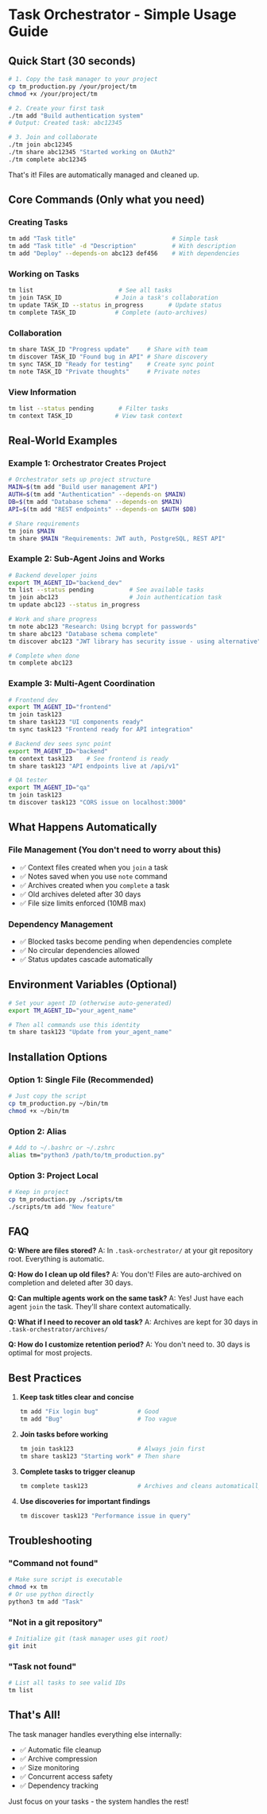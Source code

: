 # Task Orchestrator - Simple Usage Guide

## Quick Start (30 seconds)

```bash
# 1. Copy the task manager to your project
cp tm_production.py /your/project/tm
chmod +x /your/project/tm

# 2. Create your first task
./tm add "Build authentication system"
# Output: Created task: abc12345

# 3. Join and collaborate
./tm join abc12345
./tm share abc12345 "Started working on OAuth2"
./tm complete abc12345
```

That's it! Files are automatically managed and cleaned up.

## Core Commands (Only what you need)

### Creating Tasks
```bash
tm add "Task title"                           # Simple task
tm add "Task title" -d "Description"          # With description
tm add "Deploy" --depends-on abc123 def456    # With dependencies
```

### Working on Tasks
```bash
tm list                        # See all tasks
tm join TASK_ID               # Join a task's collaboration
tm update TASK_ID --status in_progress       # Update status
tm complete TASK_ID           # Complete (auto-archives)
```

### Collaboration
```bash
tm share TASK_ID "Progress update"     # Share with team
tm discover TASK_ID "Found bug in API" # Share discovery
tm sync TASK_ID "Ready for testing"    # Create sync point
tm note TASK_ID "Private thoughts"     # Private notes
```

### View Information
```bash
tm list --status pending       # Filter tasks
tm context TASK_ID            # View task context
```

## Real-World Examples

### Example 1: Orchestrator Creates Project
```bash
# Orchestrator sets up project structure
MAIN=$(tm add "Build user management API")
AUTH=$(tm add "Authentication" --depends-on $MAIN)
DB=$(tm add "Database schema" --depends-on $MAIN)
API=$(tm add "REST endpoints" --depends-on $AUTH $DB)

# Share requirements
tm join $MAIN
tm share $MAIN "Requirements: JWT auth, PostgreSQL, REST API"
```

### Example 2: Sub-Agent Joins and Works
```bash
# Backend developer joins
export TM_AGENT_ID="backend_dev"
tm list --status pending          # See available tasks
tm join abc123                    # Join authentication task
tm update abc123 --status in_progress

# Work and share progress
tm note abc123 "Research: Using bcrypt for passwords"
tm share abc123 "Database schema complete"
tm discover abc123 "JWT library has security issue - using alternative"

# Complete when done
tm complete abc123
```

### Example 3: Multi-Agent Coordination
```bash
# Frontend dev
export TM_AGENT_ID="frontend"
tm join task123
tm share task123 "UI components ready"
tm sync task123 "Frontend ready for API integration"

# Backend dev sees sync point
export TM_AGENT_ID="backend"
tm context task123    # See frontend is ready
tm share task123 "API endpoints live at /api/v1"

# QA tester
export TM_AGENT_ID="qa"
tm join task123
tm discover task123 "CORS issue on localhost:3000"
```

## What Happens Automatically

### File Management (You don't need to worry about this)
- ✅ Context files created when you `join` a task
- ✅ Notes saved when you use `note` command
- ✅ Archives created when you `complete` a task
- ✅ Old archives deleted after 30 days
- ✅ File size limits enforced (10MB max)

### Dependency Management
- ✅ Blocked tasks become pending when dependencies complete
- ✅ No circular dependencies allowed
- ✅ Status updates cascade automatically

## Environment Variables (Optional)

```bash
# Set your agent ID (otherwise auto-generated)
export TM_AGENT_ID="your_agent_name"

# Then all commands use this identity
tm share task123 "Update from your_agent_name"
```

## Installation Options

### Option 1: Single File (Recommended)
```bash
# Just copy the script
cp tm_production.py ~/bin/tm
chmod +x ~/bin/tm
```

### Option 2: Alias
```bash
# Add to ~/.bashrc or ~/.zshrc
alias tm="python3 /path/to/tm_production.py"
```

### Option 3: Project Local
```bash
# Keep in project
cp tm_production.py ./scripts/tm
./scripts/tm add "New feature"
```

## FAQ

**Q: Where are files stored?**
A: In `.task-orchestrator/` at your git repository root. Everything is automatic.

**Q: How do I clean up old files?**
A: You don't! Files are auto-archived on completion and deleted after 30 days.

**Q: Can multiple agents work on the same task?**
A: Yes! Just have each agent `join` the task. They'll share context automatically.

**Q: What if I need to recover an old task?**
A: Archives are kept for 30 days in `.task-orchestrator/archives/`

**Q: How do I customize retention period?**
A: You don't need to. 30 days is optimal for most projects.

## Best Practices

1. **Keep task titles clear and concise**
   ```bash
   tm add "Fix login bug"           # Good
   tm add "Bug"                     # Too vague
   ```

2. **Join tasks before working**
   ```bash
   tm join task123                  # Always join first
   tm share task123 "Starting work" # Then share
   ```

3. **Complete tasks to trigger cleanup**
   ```bash
   tm complete task123              # Archives and cleans automatically
   ```

4. **Use discoveries for important findings**
   ```bash
   tm discover task123 "Performance issue in query"
   ```

## Troubleshooting

### "Command not found"
```bash
# Make sure script is executable
chmod +x tm
# Or use python directly
python3 tm add "Task"
```

### "Not in a git repository"
```bash
# Initialize git (task manager uses git root)
git init
```

### "Task not found"
```bash
# List all tasks to see valid IDs
tm list
```

## That's All!

The task manager handles everything else internally:
- ✅ Automatic file cleanup
- ✅ Archive compression
- ✅ Size monitoring
- ✅ Concurrent access safety
- ✅ Dependency tracking

Just focus on your tasks - the system handles the rest!